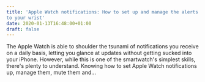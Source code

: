 ```yaml
---
title: 'Apple Watch notifications: How to set up and manage the alerts coming
to your wrist'
date: 2020-01-13T16:48:00+01:00
draft: false
---
```


The Apple Watch is able to shoulder the tsunami of notifications you receive on a daily basis, letting you glance at updates without getting sucked into your iPhone. However, while this is one of the smartwatch's simplest skills, there's plenty to understand. Knowing how to set Apple Watch notifications up, manage them, mute them and…